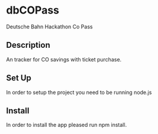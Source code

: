 # dbCOPass
Deutsche Bahn Hackathon Co Pass

## Description
An tracker for CO savings with ticket purchase.

## Set Up
In order to setup the project you need to be running node.js

## Install 
In order to install the app pleased run npm install.

